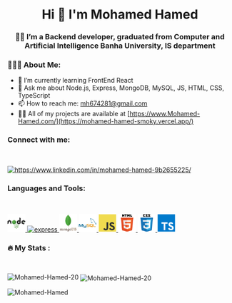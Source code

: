 <h1 align="center">Hi 👋 I'm Mohamed Hamed</h1>
<h3 align="center">👨‍🎓 I’m a Backend developer, graduated from Computer and Artificial Intelligence Banha University, IS department</h3>

<h3 align="left">👨🏻‍💻 About Me: </h3>

* 🌱 I’m currently learning FrontEnd React
* 💬 Ask me about Node.js, Express, MongoDB, MySQL, JS, HTML, CSS, TypeScript
* 📫 How to reach me: mh674281@gmail.com
* 👨‍💻 All of my projects are available at [https://www.Mohamed-Hamed.com/](https://mohamed-hamed-smoky.vercel.app/)

<h3 align="left">Connect with me:</h3>
<br>
<p align="left">
<a href="https://www.linkedin.com/in/mohamed-hamed-9b2655225/" target="blank"><img align="center" src="https://raw.githubusercontent.com/rahuldkjain/github-profile-readme-generator/master/src/images/icons/Social/linked-in-alt.svg" alt="https://www.linkedin.com/in/mohamed-hamed-9b2655225/" height="30" width="40" /></a>
</p>

<h3 align="left">Languages and Tools:</h3>
<br>
<p align="left"> 
 <a href="https://nodejs.org" target="_blank" rel="noreferrer"> <img src="https://raw.githubusercontent.com/devicons/devicon/master/icons/nodejs/nodejs-original-wordmark.svg" alt="nodejs" width="40" height="40"/> </a> 
 <a href="https://expressjs.com/" target="_blank" rel="noreferrer"> <img src="https://www.vectorlogo.zone/logos/expressjs/expressjs-icon.svg" alt="express" width="40" height="40"/> </a> 
 <a href="https://www.mongodb.com/" target="_blank" rel="noreferrer"> <img src="https://raw.githubusercontent.com/devicons/devicon/master/icons/mongodb/mongodb-original-wordmark.svg" alt="mongodb" width="40" height="40"/> </a> 
 <a href="https://www.mysql.com/" target="_blank" rel="noreferrer"> <img src="https://raw.githubusercontent.com/devicons/devicon/master/icons/mysql/mysql-original-wordmark.svg" alt="mysql" width="40" height="40"/> </a> 
 <a href="https://developer.mozilla.org/en-US/docs/Web/JavaScript" target="_blank" rel="noreferrer"> <img src="https://raw.githubusercontent.com/devicons/devicon/master/icons/javascript/javascript-original.svg" alt="javascript" width="40" height="40"/> </a> 
 <a href="https://www.w3schools.com/html/" target="_blank" rel="noreferrer"> <img src="https://raw.githubusercontent.com/devicons/devicon/master/icons/html5/html5-original-wordmark.svg" alt="html5" width="40" height="40"/> </a> 
 <a href="https://www.w3schools.com/css/" target="_blank" rel="noreferrer"> <img src="https://raw.githubusercontent.com/devicons/devicon/master/icons/css3/css3-original-wordmark.svg" alt="css3" width="40" height="40"/> </a> 
 <a href="https://www.typescriptlang.org/" target="_blank" rel="noreferrer"> <img src="https://raw.githubusercontent.com/devicons/devicon/master/icons/typescript/typescript-original.svg" alt="typescript" width="40" height="40"/> </a> 
</p>
<h3 align="left">🔥 My Stats :</h3>
<br>
<p><img align="left" src="https://github-readme-stats.vercel.app/api/top-langs/?username=Mohamed-Hamed-20&layout=compact" alt="Mohamed-Hamed-20" /></p>
<p>&nbsp;<img align="center" src="https://github-readme-stats.vercel.app/api?username=Mohamed-Hamed-20&show_icons=true&theme=radical" alt="Mohamed-Hamed-20" /></p>

<p><img align="center" src="https://github-readme-streak-stats.herokuapp.com/?user=Mohamed-Hamed-20&" alt="Mohamed-Hamed" /></p>
